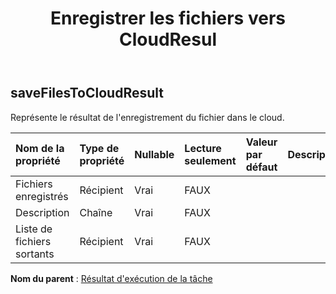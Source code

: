 ﻿---
title: Enregistrer les fichiers vers CloudResul
second_title: Aspose.Cells Cloud Documen
type: docs
url: /fr/specification/model/savefilestocloudresult/
description: "Aspose.Cells Spécification du modèle cloud : SaveFilesToCloudResult. Gérez sans effort Excel et d'autres feuilles de calcul avec des fonctionnalités telles que l'ouverture, la génération, l'édition, le fractionnement, la fusion, la comparaison et la conversion."
kwords: Excel, Office, feuille de calcul, Cloud REST API, SaveFilesToCloudResult
weight: 50
---
## **saveFilesToCloudResult**

 Représente le résultat de l'enregistrement du fichier dans le cloud.

| Nom de la propriété| Type de propriété| Nullable| Lecture seulement| Valeur par défaut| Description|
|:- |:- |:- |:- |:- |:- |
| Fichiers enregistrés| Récipient| Vrai| FAUX|||
| Description| Chaîne| Vrai| FAUX|||
| Liste de fichiers sortants| Récipient| Vrai| FAUX|||

**Nom du parent** : [Résultat d'exécution de la tâche](/specification/model/taskrunresult)

